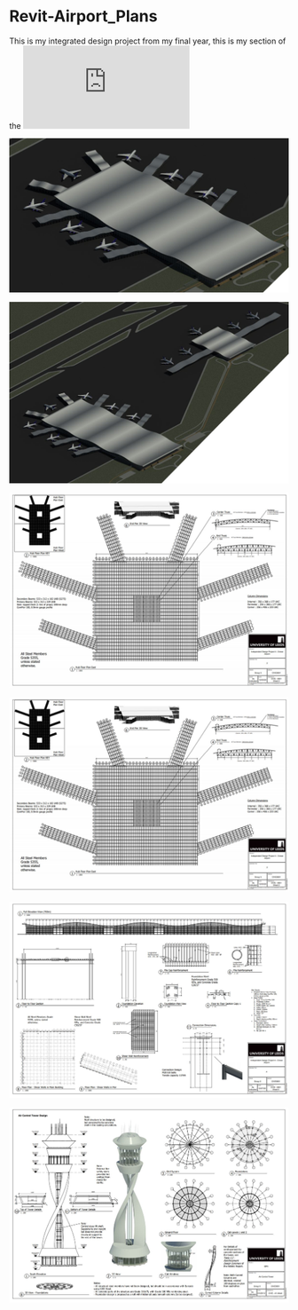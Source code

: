 # Revit-Airport_Plans
This is my integrated design project from my final year, this is my section of the ![Report](https://github.com/conorkelly1307/Airport-Revit-Masterplan/blob/main/Airport%20Revit%20Masterplan.pdf)

![Airport](https://raw.githubusercontent.com/conorkelly1307/Airport-Revit-Masterplan/main/Airport%20Revit%20Model.JPG)

![Airport](https://raw.githubusercontent.com/conorkelly1307/Airport-Revit-Masterplan/main/Airport%20Full%20Layout%20(3D%20View).JPG)

![Airport](https://raw.githubusercontent.com/conorkelly1307/Airport-Revit-Masterplan/main/Structural%20Drawing%201%20.JPG)

![Airport](https://raw.githubusercontent.com/conorkelly1307/Airport-Revit-Masterplan/main/Structural%20Drawing%201%20.JPG)

![Airport](https://raw.githubusercontent.com/conorkelly1307/Airport-Revit-Masterplan/main/Structural%20Drawing%203%20.JPG)

![Airport](https://raw.githubusercontent.com/conorkelly1307/Airport-Revit-Masterplan/main/Structural%20Drawing%204%20.JPG)
